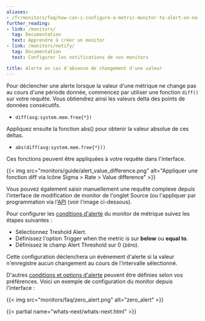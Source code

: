 ```yaml
---
aliases:
- /fr/monitors/faq/how-can-i-configure-a-metric-monitor-to-alert-on-no-change-in-value
further_reading:
- link: /monitors/
  tag: Documentation
  text: Apprendre à créer un monitor
- link: /monitors/notify/
  tag: Documentation
  text: Configurer les notifications de vos monitors

title: Alerte en cas d'absence de changement d'une valeur
---
```


Pour déclencher une alerte lorsque la valeur d'une métrique ne change pas au cours d'une période donnée, commencez par utiliser une fonction `diff()` sur votre requête. Vous obtiendrez ainsi les valeurs delta des points de données consécutifs.

* `diff(avg:system.mem.free{*})`

Appliquez ensuite la fonction abs() pour obtenir la valeur absolue de ces deltas.

* `abs(diff(avg:system.mem.free{*}))`

Ces fonctions peuvent être appliquées à votre requête dans l'interface.

{{< img src="monitors/guide/alert_value_difference.png" alt="Appliquer une fonction diff via Icône Sigma > Rate > Value difference" >}}

Vous pouvez également saisir manuellement une requête complexe depuis l'interface de modification de monitor de l'onglet Source (ou l'appliquer par programmation via l'[API][1] (voir l'image ci-dessous).

Pour configurer les [conditions d'alerte][2] du monitor de métrique suivez les étapes suivantes :

* Sélectionnez Treshold Alert.
* Définissez l'option  Trigger when the metric is sur **below** ou **equal to**.
* Définissez le champ Alert Threshold sur 0 (zéro).

Cette configuration déclenchera un événement d'alerte si la valeur n'enregistre aucun changement au cours de l'intervalle sélectionné.

D'autres [conditions et options d'alerte][2] peuvent être définies selon vos préférences. Voici un exemple de configuration du monitor depuis l'interface :

{{< img src="monitors/faq/zero_alert.png" alt="zero_alert" >}}

{{< partial name="whats-next/whats-next.html" >}}

[1]: /fr/api/
[2]: /fr/monitors/configuration/
